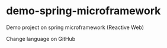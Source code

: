# demo-spring-microframework

Demo project on spring microframework (Reactive Web)

Change language on GitHub

